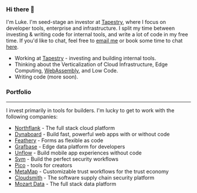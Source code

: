 ### Hi there 👋

I'm Luke. I'm seed-stage an investor at [Tapestry](https://tapestry.vc), where I focus on developer tools, enterprise and infrastructure. I split my time between investing & writing code for internal tools, and write a lot of code in my free time. If you'd like to chat, feel free to [email me](mailto:luke@tapestry.vc) or book some time to chat [here](https://calendly.com/byrneml).

- Working at [Tapestry](https://tapestry.vc) - investing and building internal tools.
- Thinking about the Verticalization of Cloud Infrastructure, Edge Computing, [WebAssembly](https://byrnemluke.com/posts/webassembly), and Low Code.
- Writing code (more soon).

### Portfolio
---
I invest primarily in tools for builders. I'm lucky to get to work with the following companies:

- [Northflank](https://northflank.com) - The full stack cloud platform
- [Dynaboard](https://dynaboard.com) - Build fast, powerful web apps with or without code
- [Feathery](https://feathery.io) - Forms as flexible as code
- [Grafbase](https://grafbase.com) - Edge data platform for developers
- [Unflow](https://unflow.com) - Build mobile app experiences without code
- [Sym](https://symops.com) - Build the perfect security workflows
- [Pico](https://trypico.com) - tools for creators
- [MetaMap](https://metamap.com) - Customizable trust workflows for the trust economy
- [Cloudsmith](https://cloudsmith.com) -  The software supply chain security platform
- [Mozart Data](https://mozartdata.com) - The full stack data platform
